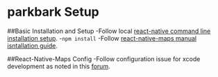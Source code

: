 # parkbark Setup 

##Basic Installation and Setup
-Follow local [react-native command line installation setup](https://facebook.github.io/react-native/docs/getting-started.html#content).
-`npm install`
-Follow [react-native-maps manual isntallation guide](https://github.com/lelandrichardson/react-native-maps/blob/master/docs/installation.md).

##React-Native-Maps Config
-Follow configuration issue for xcode development as noted in this [forum](https://github.com/lelandrichardson/react-native-maps/issues/371).


